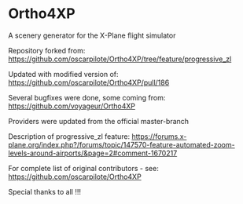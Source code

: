 # Ortho4XP
A scenery generator for the X-Plane flight simulator
 
Repository forked from: https://github.com/oscarpilote/Ortho4XP/tree/feature/progressive_zl

Updated with modified version of: https://github.com/oscarpilote/Ortho4XP/pull/186

Several bugfixes were done, some coming from: https://github.com/voyageur/Ortho4XP

Providers were updated from the official master-branch

Description of progressive_zl feature:
https://forums.x-plane.org/index.php?/forums/topic/147570-feature-automated-zoom-levels-around-airports/&page=2#comment-1670217

For complete list of original contributors - see:
https://github.com/oscarpilote/Ortho4XP 

Special thanks to all !!!
